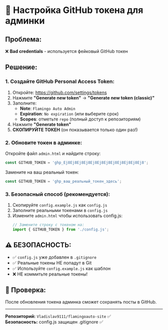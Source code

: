 # 🔑 Настройка GitHub токена для админки

## Проблема:
❌ **Bad credentials** - используется фейковый GitHub токен

## Решение:

### 1. Создайте GitHub Personal Access Token:

1. Откройте: https://github.com/settings/tokens
2. Нажмите **"Generate new token"** → **"Generate new token (classic)"**
3. Заполните:
   - **Note**: `Flamingo Auto Admin`
   - **Expiration**: `No expiration` (или выберите срок)
   - **Scopes**: отметьте `repo` (полный доступ к репозиториям)
4. Нажмите **"Generate token"**
5. **СКОПИРУЙТЕ ТОКЕН** (он показывается только один раз!)

### 2. Обновите токен в админке:

Откройте файл `admin.html` и найдите строку:
```javascript
const GITHUB_TOKEN = 'ghp_Ej8Ej8Ej8Ej8Ej8Ej8Ej8Ej8Ej8Ej8Ej8Ej8';
```

Замените на ваш реальный токен:
```javascript
const GITHUB_TOKEN = 'ghp_ваш_реальный_токен_здесь';
```

### 3. Безопасный способ (рекомендуется):

1. Скопируйте `config.example.js` как `config.js`
2. Заполните реальными токенами в `config.js`
3. Измените `admin.html` чтобы использовать config.js:
   ```javascript
   // Замените строку с токеном на:
   import { GITHUB_TOKEN } from './config.js';
   ```

## ⚠️ БЕЗОПАСНОСТЬ:

- ✅ `config.js` уже добавлен в `.gitignore`
- ✅ Реальные токены НЕ попадут в Git
- ✅ Используйте `config.example.js` как шаблон
- ❌ НЕ коммитьте реальные токены!

## 🧪 Проверка:
После обновления токена админка сможет сохранять посты в GitHub.

---

**Репозиторий:** `Vladislav9111/flamingoauto-site` ✅  
**Безопасность:** config.js защищен .gitignore ✅